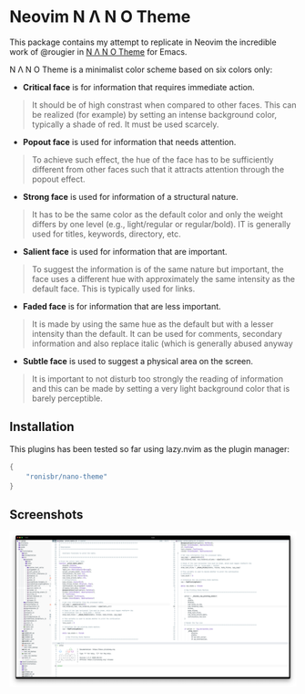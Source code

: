 # Neovim N Λ N O Theme

This package contains my attempt to replicate in Neovim the incredible work of @rougier in
[N Λ N O Theme](https://github.com/rougier/nano-theme) for Emacs.

N Λ N O Theme is a minimalist color scheme based on six colors only:

- **Critical face** is for information that requires immediate action.

> It should be of high constrast when compared to other faces. This can be realized (for
> example) by setting an intense background color, typically a shade of red. It must be used
> scarcely.

- **Popout face** is used for information that needs attention.

> To achieve such effect, the hue of the face has to be sufficiently different from other
> faces such that it attracts attention through the popout effect.

- **Strong face** is used for information of a structural nature.

> It has to be the same color as the default color and only the weight differs by one level
> (e.g., light/regular or regular/bold). IT is generally used for titles, keywords,
> directory, etc.

- **Salient face** is used for information that are important.

> To suggest the information is of the same nature but important, the face uses a different
> hue with approximately the same intensity as the default face. This is typically used for
> links.

- **Faded face** is for information that are less important.

> It is made by using the same hue as the default but with a lesser intensity than the
> default. It can be used for comments, secondary information and also replace italic (which
> is generally abused anyway

- **Subtle face** is used to suggest a physical area on the screen.

> It is important to not disturb too strongly the reading of information and this can be
> made by setting a very light background color that is barely perceptible.

## Installation

This plugins has been tested so far using lazy.nvim as the plugin manager:

```lua
{
    "ronisbr/nano-theme"
}
```
## Screenshots

![Light Theme](./screenshots/screenshot_light_01.png)
